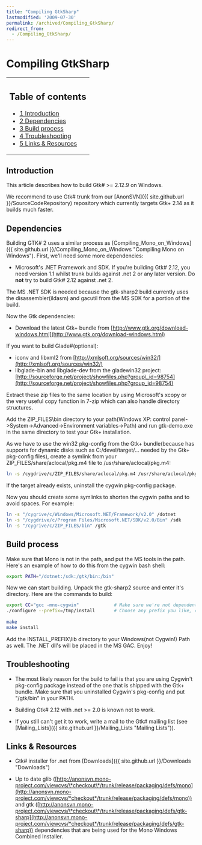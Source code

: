 ```yaml
---
title: "Compiling GtkSharp"
lastmodified: '2009-07-30'
permalink: /archived/Compiling_GtkSharp/
redirect_from:
  - /Compiling_GtkSharp/
---
```


Compiling GtkSharp
==================

<table>
<col width="100%" />
<tbody>
<tr class="odd">
<td align="left"><h2>Table of contents</h2>
<ul>
<li><a href="#introduction">1 Introduction</a></li>
<li><a href="#dependencies">2 Dependencies</a></li>
<li><a href="#build-process">3 Build process</a></li>
<li><a href="#troubleshooting">4 Troubleshooting</a></li>
<li><a href="#links--resources">5 Links &amp; Resources</a></li>
</ul></td>
</tr>
</tbody>
</table>

Introduction
------------

This article describes how to build Gtk\# \>= 2.12.9 on Windows.

We recommend to use Gtk\# trunk from our [AnonSVN]({{ site.github.url }}/SourceCodeRepository) repository which currently targets Gtk+ 2.14 as it builds much faster.

Dependencies
------------

Building GTK\# 2 uses a similar process as [Compiling\_Mono\_on\_Windows]({{ site.github.url }}/Compiling_Mono_on_Windows "Compiling Mono on Windows"). First, we'll need some more dependencies:

-   Microsoft's .NET Framework and SDK. If you're building Gtk\# 2.12, you need version 1.1 whilst trunk builds against .net 2 or any later version. Do **not** try to build Gtk\# 2.12 against .net 2.

The MS .NET SDK is needed because the gtk-sharp2 build currently uses the disassembler(ildasm) and gacutil from the MS SDK for a portion of the build.

Now the Gtk dependencies:

-   Download the latest Gtk+ bundle from [http://www.gtk.org/download-windows.html](http://www.gtk.org/download-windows.html)

If you want to build Glade\#(optional):

-   iconv and libxml2 from [http://xmlsoft.org/sources/win32/](http://xmlsoft.org/sources/win32/)
-   libglade-bin and libglade-dev from the gladewin32 project: [http://sourceforge.net/project/showfiles.php?group\_id=98754](http://sourceforge.net/project/showfiles.php?group_id=98754)

Extract these zip files to the same location by using Microsoft's xcopy or the very useful copy function in 7-zip which can also handle directory structures.

Add the ZIP\_FILES\\bin directory to your path(Windows XP: control panel-\>System-\>Advanced-\>Environment variables-\>Path) and run gtk-demo.exe in the same directory to test your Gtk+ installation.

As we have to use the win32 pkg-config from the Gtk+ bundle(because has supports for dynamic disks such as C:/devel/target/... needed by the Gtk+ pkg-config files), create a symlink from your ZIP\_FILES/share/aclocal/pkg.m4 file to /usr/share/aclocal/pkg.m4:

``` bash
ln -s /cygdrive/c/ZIP_FILES/share/aclocal/pkg.m4 /usr/share/aclocal/pkg.m4
```

If the target already exists, uninstall the cygwin pkg-config package.

Now you should create some symlinks to shorten the cygwin paths and to avoid spaces. For example:

``` bash
ln -s "/cygrive/c/Windows/Microsoft.NET/Framework/v2.0" /dotnet
ln -s "/cygdrive/c/Program Files/Microsoft.NET/SDK/v2.0/Bin" /sdk
ln -s "/cygrive/c/ZIP_FILES/bin" /gtk
```

Build process
-------------

Make sure that Mono is not in the path, and put the MS tools in the path. Here's an example of how to do this from the cygwin bash shell:

``` bash
export PATH="/dotnet:/sdk:/gtk/bin:/bin"
```

Now we can start building. Unpack the gtk-sharp2 source and enter it's directory. Here are the commands to build:

``` bash
export CC="gcc -mno-cygwin"             # Make sure we're not dependent on cygwin
./configure --prefix=/tmp/install       # Choose any prefix you like, call bootstrap-2.xx instead when building SVN
 
make
make install
```

Add the INSTALL\_PREFIX\\lib directory to your Windows(not Cygwin!) Path as well. The .NET dll's will be placed in the MS GAC. Enjoy!

Troubleshooting
---------------

-   The most likely reason for the build to fail is that you are using Cygwin't pkg-config package instead of the one that is shipped with the Gtk+ bundle. Make sure that you uninstalled Cygwin's pkg-config and put "/gtk/bin" in your PATH.

-   Building Gtk\# 2.12 with .net \>= 2.0 is known not to work.

-   If you still can't get it to work, write a mail to the Gtk\# mailing list (see [Mailing\_Lists]({{ site.github.url }}/Mailing_Lists "Mailing Lists")).

Links & Resources
-----------------

-   Gtk\# installer for .net from [Downloads]({{ site.github.url }}/Downloads "Downloads")

-   Up to date glib ([http://anonsvn.mono-project.com/viewcvs/\*checkout\*/trunk/release/packaging/defs/mono](http://anonsvn.mono-project.com/viewcvs/*checkout*/trunk/release/packaging/defs/mono)) and gtk ([http://anonsvn.mono-project.com/viewcvs/\*checkout\*/trunk/release/packaging/defs/gtk-sharp](http://anonsvn.mono-project.com/viewcvs/*checkout*/trunk/release/packaging/defs/gtk-sharp)) dependencies that are being used for the Mono Windows Combined Installer.


